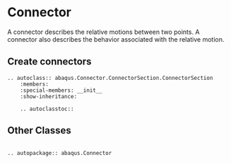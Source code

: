 # Connector

A connector describes the relative motions between two points. A connector also describes the behavior associated with the relative motion.

## Create connectors

```{eval-rst}
.. autoclass:: abaqus.Connector.ConnectorSection.ConnectorSection
    :members:
    :special-members: __init__
    :show-inheritance:

    .. autoclasstoc::

```

## Other Classes

```{eval-rst}

.. autopackage:: abaqus.Connector
```
